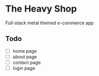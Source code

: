 # The Heavy Shop
 Full-stack metal themed e-commerce app

## Todo
- [ ] home page
- [ ] about page
- [ ] contact page
- [ ] login page

